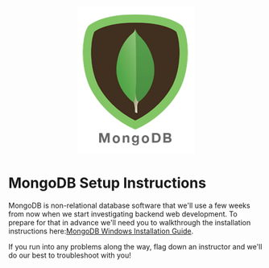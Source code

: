 <p align="center">
  <img src="../../assets/mongo.png">
</p>

# MongoDB Setup Instructions

MongoDB is non-relational database software that we'll use a few weeks from now when we start investigating backend web development. To prepare for that in advance we'll need you to walkthrough the installation instructions here:[MongoDB Windows Installation Guide](https://docs.mongodb.com/manual/tutorial/install-mongodb-on-windows/).

If you run into any problems along the way, flag down an instructor and we'll do our best to troubleshoot with you!